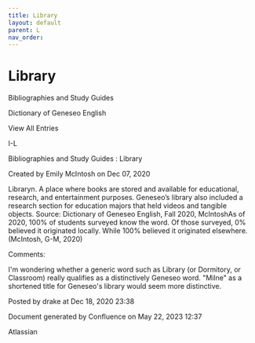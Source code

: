 ```yaml
---
title: Library
layout: default
parent: L
nav_order:
---
```


# Library

Bibliographies and Study Guides

Dictionary of Geneseo English

View All Entries

I-L

Bibliographies and Study Guides : Library

Created by  Emily McIntosh on Dec 07, 2020

Libraryn. A place where books are stored and available for educational, research, and entertainment purposes. Geneseo’s library also included a research section for education majors that held videos and tangible objects. Source: Dictionary of Geneseo English, Fall 2020, McIntoshAs of 2020, 100% of students surveyed know the word. Of those surveyed, 0% believed it originated locally. While 100% believed it originated elsewhere.(McIntosh, G-M, 2020)

Comments:

I'm wondering whether a generic word such as Library (or Dormitory, or Classroom) really qualifies as a distinctively Geneseo word. &quot;Milne&quot; as a shortened title for Geneseo's library would seem more distinctive.

Posted by drake at Dec 18, 2020 23:38

Document generated by Confluence on May 22, 2023 12:37

Atlassian
